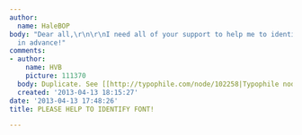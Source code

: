 ```yaml
---
author:
  name: HaleBOP
body: "Dear all,\r\n\r\nI need all of your support to help me to identify this font.\r\n\r\nThanks
  in advance!"
comments:
- author:
    name: HVB
    picture: 111370
  body: Duplicate. See [[http://typophile.com/node/102258|Typophile node/102258]]
  created: '2013-04-13 18:15:27'
date: '2013-04-13 17:48:26'
title: PLEASE HELP TO IDENTIFY FONT!

---
```

